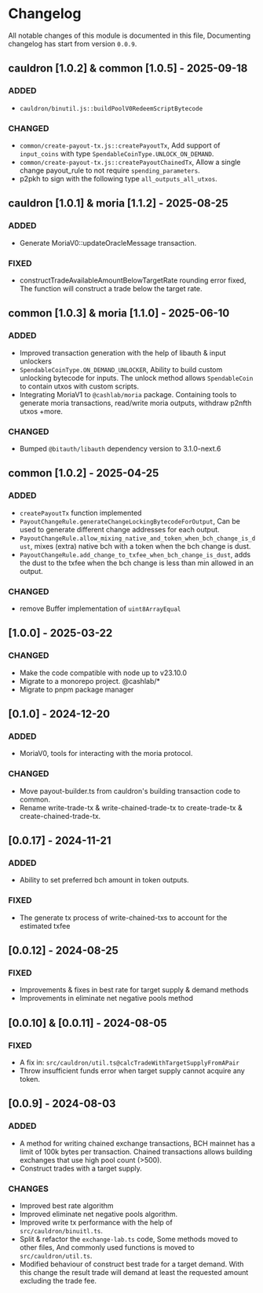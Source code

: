 # Changelog

All notable changes of this module is documented in this file, Documenting changelog has start from version `0.0.9`.

## cauldron [1.0.2] & common [1.0.5] - 2025-09-18

### ADDED

- `cauldron/binutil.js::buildPoolV0RedeemScriptBytecode`

### CHANGED

- `common/create-payout-tx.js::createPayoutTx`, Add support of `input_coins` with type `SpendableCoinType.UNLOCK_ON_DEMAND`.
- `common/create-payout-tx.js::createPayoutChainedTx`, Allow a single change payout_rule to not require `spending_parameters`.
- p2pkh to sign with the following type `all_outputs_all_utxos`.

## cauldron [1.0.1] & moria [1.1.2] - 2025-08-25

### ADDED

- Generate MoriaV0::updateOracleMessage transaction.

### FIXED

- constructTradeAvailableAmountBelowTargetRate rounding error fixed, The function will construct a trade below the target rate.

## common [1.0.3] & moria [1.1.0] - 2025-06-10

### ADDED

- Improved transaction generation with the help of libauth & input unlockers
- `SpendableCoinType.ON_DEMAND_UNLOCKER`, Ability to build custom unlocking bytecode for inputs. The unlock method allows `SpendableCoin` to contain utxos with custom scripts.
- Integrating MoriaV1 to `@cashlab/moria` package. Containing tools to generate moria transactions, read/write moria outputs, withdraw p2nfth utxos +more.


### CHANGED

- Bumped `@bitauth/libauth` dependency version to 3.1.0-next.6


## common [1.0.2] - 2025-04-25

### ADDED

- `createPayoutTx` function implemented
- `PayoutChangeRule.generateChangeLockingBytecodeForOutput`, Can be used to generate different change addresses for each output.
- `PayoutChangeRule.allow_mixing_native_and_token_when_bch_change_is_dust`, mixes (extra) native bch with a token when the bch change is dust.
- `PayoutChangeRule.add_change_to_txfee_when_bch_change_is_dust`, adds the dust to the txfee when the bch change is less than min allowed in an output.

### CHANGED

- remove Buffer implementation of `uint8ArrayEqual`

## [1.0.0] - 2025-03-22

### CHANGED

- Make the code compatible with node up to v23.10.0
- Migrate to a monorepo project. @cashlab/*
- Migrate to pnpm package manager

## [0.1.0] - 2024-12-20

### ADDED

- MoriaV0, tools for interacting with the moria protocol.

### CHANGED

- Move payout-builder.ts from cauldron's building transaction code to common.
- Rename write-trade-tx & write-chained-trade-tx to create-trade-tx & create-chained-trade-tx.

## [0.0.17] - 2024-11-21

### ADDED

- Ability to set preferred bch amount in token outputs.

### FIXED

- The generate tx process of write-chained-txs to account for the estimated txfee

## [0.0.12] - 2024-08-25

### FIXED

- Improvements & fixes in best rate for target supply & demand methods
- Improvements in eliminate net negative pools method

## [0.0.10] & [0.0.11] - 2024-08-05

### FIXED

- A fix in: `src/cauldron/util.ts@calcTradeWithTargetSupplyFromAPair`
- Throw insufficient funds error when target supply cannot acquire any token.

## [0.0.9] - 2024-08-03

### ADDED

- A method for writing chained exchange transactions, BCH mainnet has a limit of 100k bytes per transaction. Chained transactions allows building exchanges that use high pool count (>500).
- Construct trades with a target supply.

### CHANGES

- Improved best rate algorithm
- Improved eliminate net negative pools algorithm.
- Improved write tx performance with the help of `src/cauldron/binuitl.ts`.
- Split & refactor the `exchange-lab.ts` code, Some methods moved to other files, And commonly used functions is moved to `src/cauldron/util.ts`. 
- Modified behaviour of construct best trade for a target demand. With this change the result trade will demand at least the requested amount excluding the trade fee.
